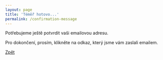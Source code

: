 ```yaml
---
layout: page
title: 'Téměř hotovo...'
permalink: /confirmation-message
---
```


Potřebujeme ještě potvrdit vaši emailovou adresu.

Pro dokončení, prosím, klikněte na odkaz, který jsme vám zaslali emailem.

[Zpět](/knihy)
